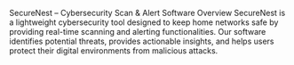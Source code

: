 SecureNest – Cybersecurity Scan & Alert Software
Overview
SecureNest is a lightweight cybersecurity tool designed to keep home networks safe by providing real-time scanning and alerting functionalities. Our software identifies potential threats, provides actionable insights, and helps users protect their digital environments from malicious attacks.
